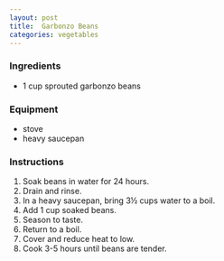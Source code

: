 ```yaml
---
layout: post
title:  Garbonzo Beans
categories: vegetables
---
```


### Ingredients
- 1 cup sprouted garbonzo beans

### Equipment
- stove
- heavy saucepan

### Instructions

1. Soak beans in water for 24 hours.
2. Drain and rinse.
3. In a heavy saucepan, bring 3½ cups water to a boil.
4. Add 1 cup soaked beans.
5. Season to taste.
6. Return to a boil.
7. Cover and reduce heat to low.
8. Cook 3-5 hours until beans are tender.
